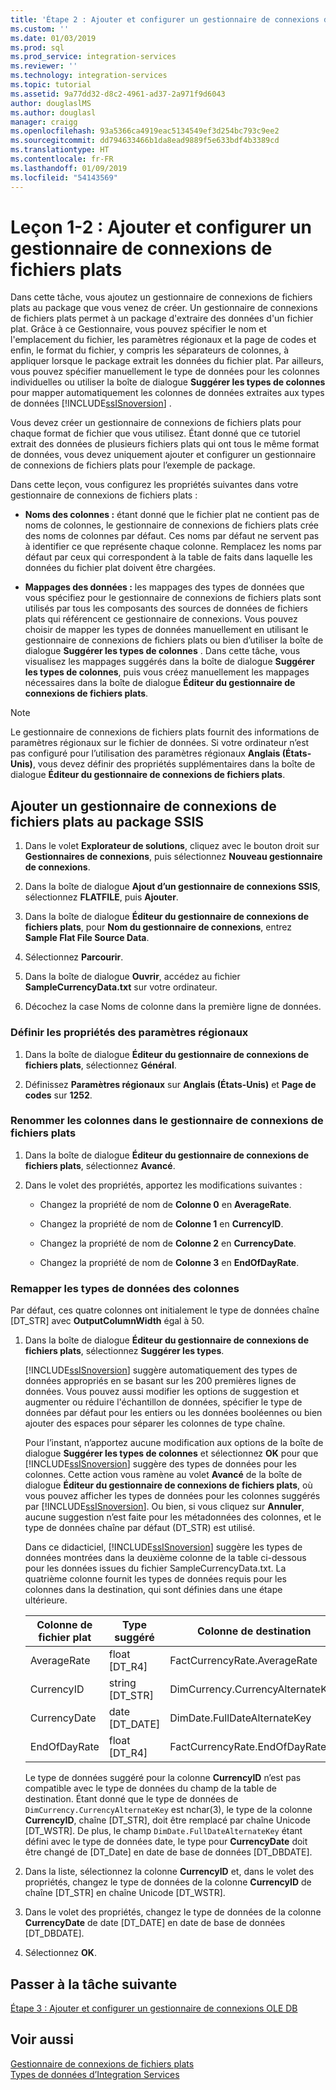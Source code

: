 ```yaml
---
title: 'Étape 2 : Ajouter et configurer un gestionnaire de connexions de fichiers plats | Microsoft Docs'
ms.custom: ''
ms.date: 01/03/2019
ms.prod: sql
ms.prod_service: integration-services
ms.reviewer: ''
ms.technology: integration-services
ms.topic: tutorial
ms.assetid: 9a77dd32-d8c2-4961-ad37-2a971f9d6043
author: douglaslMS
ms.author: douglasl
manager: craigg
ms.openlocfilehash: 93a5366ca4919eac5134549ef3d254bc793c9ee2
ms.sourcegitcommit: dd794633466b1da8ead9889f5e633bdf4b3389cd
ms.translationtype: HT
ms.contentlocale: fr-FR
ms.lasthandoff: 01/09/2019
ms.locfileid: "54143569"
---
```

# <a name="lesson-1-2-add-and-configure-a-flat-file-connection-manager"></a>Leçon 1-2 : Ajouter et configurer un gestionnaire de connexions de fichiers plats

Dans cette tâche, vous ajoutez un gestionnaire de connexions de fichiers plats au package que vous venez de créer. Un gestionnaire de connexions de fichiers plats permet à un package d'extraire des données d'un fichier plat. Grâce à ce Gestionnaire, vous pouvez spécifier le nom et l'emplacement du fichier, les paramètres régionaux et la page de codes et enfin, le format du fichier, y compris les séparateurs de colonnes, à appliquer lorsque le package extrait les données du fichier plat. Par ailleurs, vous pouvez spécifier manuellement le type de données pour les colonnes individuelles ou utiliser la boîte de dialogue **Suggérer les types de colonnes** pour mapper automatiquement les colonnes de données extraites aux types de données [!INCLUDE[ssISnoversion](../includes/ssisnoversion-md.md)] .  
  
Vous devez créer un gestionnaire de connexions de fichiers plats pour chaque format de fichier que vous utilisez. Étant donné que ce tutoriel extrait des données de plusieurs fichiers plats qui ont tous le même format de données, vous devez uniquement ajouter et configurer un gestionnaire de connexions de fichiers plats pour l’exemple de package.  
  
Dans cette leçon, vous configurez les propriétés suivantes dans votre gestionnaire de connexions de fichiers plats :  
  
-   **Noms des colonnes :** étant donné que le fichier plat ne contient pas de noms de colonnes, le gestionnaire de connexions de fichiers plats crée des noms de colonnes par défaut. Ces noms par défaut ne servent pas à identifier ce que représente chaque colonne. Remplacez les noms par défaut par ceux qui correspondent à la table de faits dans laquelle les données du fichier plat doivent être chargées.  
  
-   **Mappages des données :** les mappages des types de données que vous spécifiez pour le gestionnaire de connexions de fichiers plats sont utilisés par tous les composants des sources de données de fichiers plats qui référencent ce gestionnaire de connexions. Vous pouvez choisir de mapper les types de données manuellement en utilisant le gestionnaire de connexions de fichiers plats ou bien d’utiliser la boîte de dialogue **Suggérer les types de colonnes** . Dans cette tâche, vous visualisez les mappages suggérés dans la boîte de dialogue **Suggérer les types de colonnes**, puis vous créez manuellement les mappages nécessaires dans la boîte de dialogue **Éditeur du gestionnaire de connexions de fichiers plats**.  
  
> [!NOTE]
> Le gestionnaire de connexions de fichiers plats fournit des informations de paramètres régionaux sur le fichier de données. Si votre ordinateur n’est pas configuré pour l’utilisation des paramètres régionaux **Anglais (États-Unis)**, vous devez définir des propriétés supplémentaires dans la boîte de dialogue **Éditeur du gestionnaire de connexions de fichiers plats**.  
  
## <a name="add-a-flat-file-connection-manager-to-the-ssis-package"></a>Ajouter un gestionnaire de connexions de fichiers plats au package SSIS  
  
1.  Dans le volet **Explorateur de solutions**, cliquez avec le bouton droit sur **Gestionnaires de connexions**, puis sélectionnez **Nouveau gestionnaire de connexions**.
1. Dans la boîte de dialogue **Ajout d’un gestionnaire de connexions SSIS**, sélectionnez **FLATFILE**, puis **Ajouter**.
  
2.  Dans la boîte de dialogue **Éditeur du gestionnaire de connexions de fichiers plats**, pour **Nom du gestionnaire de connexions**, entrez **Sample Flat File Source Data**.  
  
3.  Sélectionnez **Parcourir**.  
  
4.  Dans la boîte de dialogue **Ouvrir**, accédez au fichier **SampleCurrencyData.txt** sur votre ordinateur.  
  
5.  Décochez la case Noms de colonne dans la première ligne de données.  
  
### <a name="set-locale-sensitive-properties"></a>Définir les propriétés des paramètres régionaux  
  
1.  Dans la boîte de dialogue **Éditeur du gestionnaire de connexions de fichiers plats**, sélectionnez **Général**.  
  
2.  Définissez **Paramètres régionaux** sur **Anglais (États-Unis)** et **Page de codes** sur **1252**.  
  
### <a name="rename-columns-in-the-flat-file-connection-manager"></a>Renommer les colonnes dans le gestionnaire de connexions de fichiers plats  
  
1.  Dans la boîte de dialogue **Éditeur du gestionnaire de connexions de fichiers plats**, sélectionnez **Avancé**.  
  
2.  Dans le volet des propriétés, apportez les modifications suivantes :  
  
    -   Changez la propriété de nom de **Colonne 0** en **AverageRate**.  
  
    -   Changez la propriété de nom de **Colonne 1** en **CurrencyID**.  
  
    -   Changez la propriété de nom de **Colonne 2** en **CurrencyDate**.  
  
    -   Changez la propriété de nom de **Colonne 3** en **EndOfDayRate**.  
  
### <a name="remap-column-data-types"></a>Remapper les types de données des colonnes  
  
Par défaut, ces quatre colonnes ont initialement le type de données chaîne [DT_STR] avec **OutputColumnWidth** égal à 50.  

1.  Dans la boîte de dialogue **Éditeur du gestionnaire de connexions de fichiers plats**, sélectionnez **Suggérer les types**.  
  
    [!INCLUDE[ssISnoversion](../includes/ssisnoversion-md.md)] suggère automatiquement des types de données appropriés en se basant sur les 200 premières lignes de données. Vous pouvez aussi modifier les options de suggestion et augmenter ou réduire l'échantillon de données, spécifier le type de données par défaut pour les entiers ou les données booléennes ou bien ajouter des espaces pour séparer les colonnes de type chaîne.  
  
    Pour l’instant, n’apportez aucune modification aux options de la boîte de dialogue **Suggérer les types de colonnes** et sélectionnez **OK** pour que [!INCLUDE[ssISnoversion](../includes/ssisnoversion-md.md)] suggère des types de données pour les colonnes. Cette action vous ramène au volet **Avancé** de la boîte de dialogue **Éditeur du gestionnaire de connexions de fichiers plats**, où vous pouvez afficher les types de données pour les colonnes suggérés par [!INCLUDE[ssISnoversion](../includes/ssisnoversion-md.md)]. Ou bien, si vous cliquez sur **Annuler**, aucune suggestion n’est faite pour les métadonnées des colonnes, et le type de données chaîne par défaut (DT_STR) est utilisé.  
  
    Dans ce didacticiel, [!INCLUDE[ssISnoversion](../includes/ssisnoversion-md.md)] suggère les types de données montrées dans la deuxième colonne de la table ci-dessous pour les données issues du fichier SampleCurrencyData.txt. La quatrième colonne fournit les types de données requis pour les colonnes dans la destination, qui sont définies dans une étape ultérieure.  
  
    |Colonne de fichier plat|Type suggéré|Colonne de destination|Type de destination|  
    |--------------------|------------------|----------------------|--------------------|  
    |AverageRate|float [DT_R4]|FactCurrencyRate.AverageRate|FLOAT|  
    |CurrencyID|string [DT_STR]|DimCurrency.CurrencyAlternateKey|nchar(3)|  
    |CurrencyDate|date [DT_DATE]|DimDate.FullDateAlternateKey|Date|  
    |EndOfDayRate|float [DT_R4]|FactCurrencyRate.EndOfDayRate|FLOAT|  
  
    Le type de données suggéré pour la colonne **CurrencyID** n’est pas compatible avec le type de données du champ de la table de destination. Étant donné que le type de données de `DimCurrency.CurrencyAlternateKey` est nchar(3), le type de la colonne **CurrencyID**, chaîne [DT_STR], doit être remplacé par chaîne Unicode [DT_WSTR]. De plus, le champ `DimDate.FullDateAlternateKey` étant défini avec le type de données date, le type pour **CurrencyDate** doit être changé de [DT_Date] en date de base de données [DT_DBDATE].  
  
2.  Dans la liste, sélectionnez la colonne **CurrencyID** et, dans le volet des propriétés, changez le type de données de la colonne **CurrencyID** de chaîne [DT_STR] en chaîne Unicode [DT_WSTR].  
  
3.  Dans le volet des propriétés, changez le type de données de la colonne **CurrencyDate** de date [DT_DATE] en date de base de données [DT_DBDATE].  
  
4.  Sélectionnez **OK**.  
  
## <a name="go-to-next-task"></a>Passer à la tâche suivante
[Étape 3 : Ajouter et configurer un gestionnaire de connexions OLE DB](../integration-services/lesson-1-3-adding-and-configuring-an-ole-db-connection-manager.md)  
  
## <a name="see-also"></a>Voir aussi  
[Gestionnaire de connexions de fichiers plats](../integration-services/connection-manager/flat-file-connection-manager.md)  
[Types de données d’Integration Services](../integration-services/data-flow/integration-services-data-types.md)  
  
  
  
